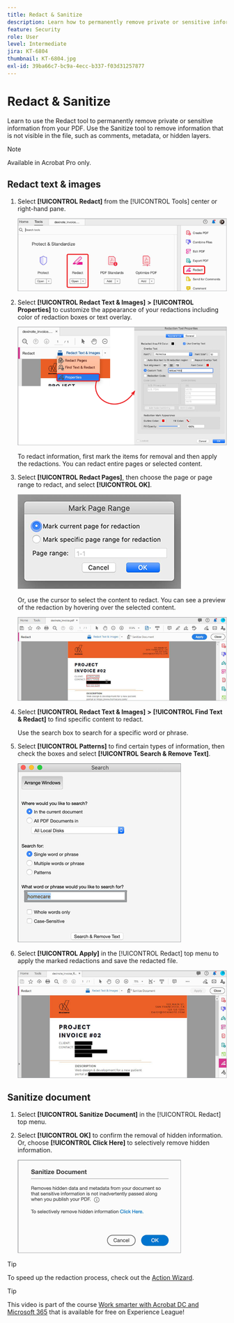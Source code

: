 ```yaml
---
title: Redact & Sanitize
description: Learn how to permanently remove private or sensitive information from your PDF
feature: Security
role: User
level: Intermediate
jira: KT-6804
thumbnail: KT-6804.jpg
exl-id: 39ba66c7-bc9a-4ecc-b337-f03d31257877
---
```

# Redact & Sanitize

Learn to use the Redact tool to permanently remove private or sensitive information from your PDF. Use the Sanitize tool to remove information that is not visible in the file, such as comments, metadata, or hidden layers.

>[!NOTE]
>
>Available in Acrobat Pro only.

## Redact text & images

1. Select **[!UICONTROL Redact]** from the [!UICONTROL Tools] center or right-hand pane.

    ![Redact Step 1](../assets/Redact_1.png)

1. Select **[!UICONTROL Redact Text & Images]** **>** **[!UICONTROL Properties]** to customize the appearance of your redactions including color of redaction boxes or text overlay.

    ![Redact Step 2](../assets/Redact_2.png)

    To redact information, first mark the items for removal and then apply the redactions. You can redact entire pages or selected content. 

1. Select **[!UICONTROL Redact Pages]**, then choose the page or page range to redact, and select **[!UICONTROL OK]**.

    ![Redact Step 4](../assets/Redact_3.png)

    Or, use the cursor to select the content to redact. You can see a preview of the redaction by hovering over the selected content.

    ![Redact Step 5a](../assets/Redact_4.png)

1. Select **[!UICONTROL Redact Text & Images]** **>** **[!UICONTROL Find Text & Redact]** to find specific content to redact.

    Use the search box to search for a specific word or phrase. 

1. Select **[!UICONTROL Patterns]** to find certain types of information, then check the boxes and select **[!UICONTROL Search & Remove Text]**.

    ![Redact Step 5b](../assets/Redact_5.png)

1. Select **[!UICONTROL Apply]** in the [!UICONTROL Redact] top menu to apply the marked redactions and save the redacted file.

    ![Redact Step 6](../assets/Redact_6.png)

## Sanitize document

1. Select **[!UICONTROL Sanitize Document]** in the [!UICONTROL Redact] top menu.

1. Select **[!UICONTROL OK]** to confirm the removal of hidden information. Or, choose **[!UICONTROL Click Here]** to selectively remove hidden information.

    ![Sanitize Step 2](../assets/Redact_7.png)

>[!TIP]
>
>To speed up the redaction process, check out the [Action Wizard](../advanced-tasks/action.md).

>[!TIP]
>
>This video is part of the course [Work smarter with Acrobat DC and Microsoft 365](https://experienceleague.adobe.com/?recommended=Acrobat-U-1-2021.microsoft365) that is available for free on Experience League!
